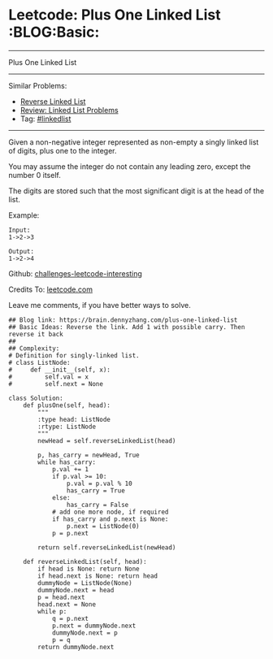 # Leetcode: Plus One Linked List     :BLOG:Basic:


---

Plus One Linked List  

---

Similar Problems:  
-   [Reverse Linked List](https://brain.dennyzhang.com/reverse-linked-list)
-   [Review: Linked List Problems](https://brain.dennyzhang.com/review-linkedlist)
-   Tag: [#linkedlist](https://brain.dennyzhang.com/tag/linkedlist)

---

Given a non-negative integer represented as non-empty a singly linked list of digits, plus one to the integer.  

You may assume the integer do not contain any leading zero, except the number 0 itself.  

The digits are stored such that the most significant digit is at the head of the list.  

Example:  

    Input:
    1->2->3
    
    Output:
    1->2->4

Github: [challenges-leetcode-interesting](https://github.com/DennyZhang/challenges-leetcode-interesting/tree/master/plus-one-linked-list)  

Credits To: [leetcode.com](https://leetcode.com/problems/plus-one-linked-list/description/)  

Leave me comments, if you have better ways to solve.  

    ## Blog link: https://brain.dennyzhang.com/plus-one-linked-list
    ## Basic Ideas: Reverse the link. Add 1 with possible carry. Then reverse it back
    ##
    ## Complexity:
    # Definition for singly-linked list.
    # class ListNode:
    #     def __init__(self, x):
    #         self.val = x
    #         self.next = None
    
    class Solution:
        def plusOne(self, head):
            """
            :type head: ListNode
            :rtype: ListNode
            """
            newHead = self.reverseLinkedList(head)
    
            p, has_carry = newHead, True
            while has_carry:
                p.val += 1
                if p.val >= 10:
                    p.val = p.val % 10
                    has_carry = True
                else:
                    has_carry = False
                # add one more node, if required
                if has_carry and p.next is None:
                    p.next = ListNode(0)
                p = p.next
    
            return self.reverseLinkedList(newHead)
    
        def reverseLinkedList(self, head):
            if head is None: return None
            if head.next is None: return head
            dummyNode = ListNode(None)
            dummyNode.next = head
            p = head.next
            head.next = None
            while p:
                q = p.next
                p.next = dummyNode.next
                dummyNode.next = p
                p = q
            return dummyNode.next